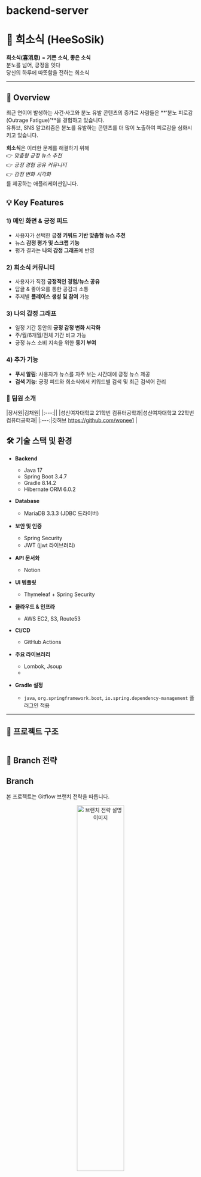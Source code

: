 # backend-server  

# 🌟 희소식 (HeeSoSik)

**희소식(喜消息)** = **기쁜 소식, 좋은 소식**  
분노를 넘어, 긍정을 잇다  
당신의 하루에 따뜻함을 전하는 희소식  

---

## 📌 Overview
최근 연이어 발생하는 사건‧사고와 분노 유발 콘텐츠의 증가로 사람들은 **‘분노 피로감(Outrage Fatigue)’**을 경험하고 있습니다.  
유튜브, SNS 알고리즘은 분노를 유발하는 콘텐츠를 더 많이 노출하여 피로감을 심화시키고 있습니다.  

**희소식**은 이러한 문제를 해결하기 위해  
👉 _맞춤형 긍정 뉴스 추천_  
👉 _긍정 경험 공유 커뮤니티_  
👉 _감정 변화 시각화_  
를 제공하는 애플리케이션입니다.

## 💡 Key Features

### 1) 메인 화면 & 긍정 피드
- 사용자가 선택한 **긍정 키워드 기반 맞춤형 뉴스 추천**
- 뉴스 **감정 평가 및 스크랩 기능**
- 평가 결과는 **나의 감정 그래프**에 반영

### 2) 희소식 커뮤니티
- 사용자가 직접 **긍정적인 경험/뉴스 공유**
- 답글 & 좋아요를 통한 공감과 소통
- 주제별 **플레이스 생성 및 참여** 가능

### 3) 나의 감정 그래프
- 일정 기간 동안의 **긍정 감정 변화 시각화**
- 주/월/6개월/전체 기간 비교 가능
- 긍정 뉴스 소비 지속을 위한 **동기 부여**

### 4) 추가 기능
- **푸시 알림**: 사용자가 뉴스를 자주 보는 시간대에 긍정 뉴스 제공  
- **검색 기능**: 긍정 피드와 희소식에서 키워드별 검색 및 최근 검색어 관리  



### 💙 팀원 소개

|장서원|김채원|
|:---:||
|성신여자대학교 21학번 컴퓨터공학과|성신여자대학교 22학번 컴퓨터공학과|
|:---:|깃허브 https://github.com/wonee1 | 




## 🛠 기술 스택 및 환경

- **Backend**  
  - Java 17  
  - Spring Boot 3.4.7  
  - Gradle 8.14.2  
  - Hibernate ORM 6.0.2  

- **Database**  
  - MariaDB 3.3.3 (JDBC 드라이버)  

- **보안 및 인증**  
  - Spring Security  
  - JWT (jjwt 라이브러리)  

- **API 문서화**  
  - Notion

- **UI 템플릿**  
  - Thymeleaf + Spring Security  

- **클라우드 & 인프라**  
  - AWS EC2, S3, Route53  

- **CI/CD**  
  - GitHub Actions  

- **주요 라이브러리**  
  - Lombok, Jsoup
  - 
- **Gradle 설정**  
  - `java`, `org.springframework.boot`, `io.spring.dependency-management` 플러그인 적용  

---

## 📂 프로젝트 구조  
```
```



## 📌 Branch 전략 ##
## Branch

본 프로젝트는 Gitflow 브랜치 전략을 따릅니다.


<div align=center>
    <img src="https://techblog.woowahan.com/wp-content/uploads/img/2017-10-30/git-flow_overall_graph.png" width=50% alt="브랜치 전략 설명 이미지"/>
</div>

모든 기능 개발은 다음 흐름을 따릅니다.

1. 개발하고자 하는 기능에 대한 이슈를 등록하여 번호를 발급합니다.
2. `main` 브랜치로부터 분기하여 이슈 번호를 사용해 이름을 붙인 `feature` 브랜치를 만든 후 작업합니다.
3. 작업이 완료되면 `develop` 브랜치에 풀 요청을 작성하고, 팀원의 동의를 얻으면 병합합니다.

# Branch	종류
- main	기능 개발 통합 브랜치 (pull request하고 동료들에게 merge요청, 확인이 오래걸리면 스스로 merge) 
데모용 프로젝트이기 때문에 배포용 브랜치를 따로 두지 않습니다.
- feature/{이슈번호}{간단한설명}	새로운 기능 개발 브랜치
- fix/{이슈번호}{간단한설명}	버그 수정 브랜치
- hotfix/{이슈번호}{간단한설명}	긴급 수정 브랜치
- refactor/{이슈번호}{간단한설명}	리팩토링 브랜치
- chore/{이슈번호}{간단한설명}	기타 설정, 패키지 변경 등
# Branch    설명
1. 기능개발이 완료된 브랜치는 develop브랜치에 merge합니다.
2. merge된 Branch는 삭제합니다.
</br></br>
✅ 예시
- feature/#12-login-api
- fix/#17-cors-error
- chore/#20-env-setting
</br></br>
✅ Git 사용 규칙
# 커밋 메시지 형식
- #이슈번호 <타입>: <변경 요약> 
</br>
- <타입> 종류</br>
태그 이름	설명</br>
[init] 초기설정</br>
[chore]	코드 수정, 내부 파일 수정</br>
[feat]	새로운 기능 구현</br>
[add]	FEAT 이외의 부수적인 코드 추가, 라이브러리 추가, 새로운 파일 생성</br>
[hotfix]	issue나 QA에서 급한 버그 수정에 사용</br>
[fix]	버그, 오류 해결</br>
[del]	쓸모 없는 코드 삭제</br>
[docs]	README나 WIKI 등의 문서 개정</br>
[correct]	주로 문법의 오류나 타입의 변경, 이름 변경에 사용</br>
[move]	프로젝트 내 파일이나 코드의 이동</br>
[rename]	파일 이름 변경이 있을 때 사용</br>
[improve]	향상이 있을 때 사용</br>
[refactor]	전면 수정이 있을 때 사용</br>
[test]	테스트 코드 추가 시 사용 </br>

# 💙서비스 아키텍처

# erd

